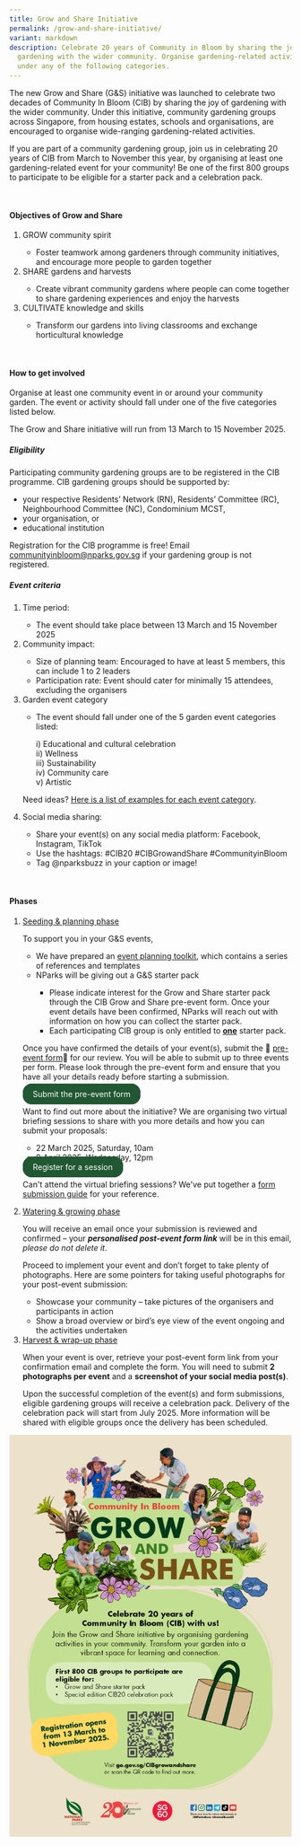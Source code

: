 ```yaml
---
title: Grow and Share Initiative
permalink: /grow-and-share-initiative/
variant: markdown
description: Celebrate 20 years of Community in Bloom by sharing the joy of
  gardening with the wider community. Organise gardening-related activities
  under any of the following categories.
---
```

<style>
		  .button-primary {
    background-color: #215732;
    border: 2px solid #215732;
    padding: 0.5rem 1rem;
  	border-radius: 1rem;
    color: white !important;
	  text-decoration: none !important;
  }
</style>

<section>
<p> The new Grow and Share (G&amp;S) initiative was launched to celebrate two decades of Community In Bloom (CIB) by sharing the joy of gardening with the wider community. 
Under this initiative, community gardening groups across Singapore, from housing estates, schools and organisations, are encouraged to organise wide-ranging gardening-related activities.</p>
	
<p>If you are part of a community gardening group, join us in celebrating 20 years of CIB from March to November this year, by organising at least one gardening-related event for your community! Be one of the first 800 groups to participate to be eligible for a starter pack and a celebration pack.</p><br>
	</section>
	
<section>
	<h4>Objectives of Grow and Share</h4>
	<ol>
		<li>GROW community spirit</li>
		<ul>
			<li>Foster teamwork among gardeners through community initiatives, and encourage more people to garden together</li></ul>
		<li>SHARE gardens and harvests</li>
		<ul><li>Create vibrant community gardens where people can come together to share gardening experiences and enjoy the harvests</li></ul>
		<li>CULTIVATE knowledge and skills</li>
		<ul><li>Transform our gardens into living classrooms and exchange horticultural knowledge</li></ul>
		</ol><br></section>

	
<section>
		<h4>How to get involved</h4>
		<p>Organise at least one community event in or around your community garden. The event or activity should fall under one of the five categories listed below. </p>
	<p>The Grow and Share initiative will run from 13 March to 15 November 2025.</p>

<h5>Eligibility</h5>
<p>Participating community gardening groups are to be registered in the CIB programme. CIB gardening groups should be supported by:
	</p><ul>
		<li>your respective Residents’ Network (RN), Residents’ Committee (RC), Neighbourhood Committee (NC), Condominium MCST,</li>
		<li>your organisation, or</li>
		<li>educational institution</li>
	</ul><p></p>
	
<p>Registration for the CIB programme is free! Email <a href="mailto:communityinbloom@nparks.gov.sg">communityinbloom@nparks.gov.sg</a> if your gardening group is not registered.</p>

<h5>Event criteria</h5>
<ol>
	<li>Time period:</li>
	<ul><li>The event should take place between 13 March and 15 November 2025</li></ul>
	<li>Community impact:</li>
	<ul><li>Size of planning team: Encouraged to have at least 5 members, this can include 1 to 2 leaders</li>
		<li>Participation rate: Event should cater for minimally 15 attendees, excluding the organisers</li></ul>
	<li>Garden event category</li>
	<ul><li>The event should fall under one of the 5 garden event categories listed:</li>
		<p>i) Educational and cultural celebration<br>
			ii) Wellness<br>
			iii) Sustainability<br>
			iv) Community care<br>
			v) Artistic</p>
	</ul>
	<p>Need ideas? <a download="" href="/files/CIB20%20Event%20Planning%20Toolkit/CIB20_Grow_and_Share___Event_Categories.pdf">Here is a list of examples for each event category</a>.
	</p>
	<li>Social media sharing:</li>
	<ul><li>Share your event(s) on any social media platform: Facebook, Instagram, TikTok</li>
		<li>Use the hashtags: #CIB20 #CIBGrowandShare #CommunityinBloom</li>
		<li>Tag @nparksbuzz in your caption or image!</li></ul>
	</ol><br></section>
	
<section>
	<h4>Phases</h4>
	<ol><li><u>Seeding &amp; planning phase</u></li>
		<p>To support you in your G&amp;S events,<br>
		</p><ul><li>We have prepared an <a href="/event-planning-toolkit/">event planning toolkit</a>, which contains a series of references and templates</li>
			<li>NParks will be giving out a G&amp;S starter pack</li>
			<ul><li>Please indicate interest for the Grow and Share starter pack through the CIB Grow and Share pre-event form. Once your event details have been confirmed, NParks will reach out with information on how you can collect the starter pack.</li>
				<li>Each participating CIB group is only entitled to <b><u>one</u></b> starter pack.</li>
			</ul></ul>
		<p>Once you have confirmed the details of your event(s), submit the 🌱 <a target="_blank" href="https://go.gov.sg/cibgrowandshareform">pre-event form</a>🌱 for our review. You will be able to submit up to three events per form. Please look through the pre-event form and ensure that you have all your details ready before starting a submission.</p>
		<a target="_blank" class="button-primary" href="https://go.gov.sg/cibgrowandshareform">Submit the pre-event form</a>
		<p>Want to find out more about the initiative? We are organising two virtual briefing sessions to share with you more details and how you can submit your proposals:</p>
		<ul><li>22 March 2025, Saturday, 10am</li>
			<li>9 April 2025, Wednesday, 12pm</li></ul>
			<a target="_blank" class="button-primary" href="https://go.gov.sg/cibvirtualbriefing">Register for a session</a><br>
		<p>Can't attend the virtual briefing sessions? We've put together a <a download="" href="/files/CIB20%20Event%20Planning%20Toolkit/CIB_Grow_and_Share_submission_guide.pdf">form submission guide</a> for your reference.</p>
		<li><u>Watering &amp; growing phase</u></li>
		<p>You will receive an email once your submission is reviewed and confirmed – your <b><i>personalised post-event form link</i></b> will be in this email, <i>please do not delete it</i>. 

Proceed to implement your event and don’t forget to take plenty of photographs. Here are some pointers for taking useful photographs for your post-event submission:</p>
		<ul><li>Showcase your community – take pictures of the organisers and participants in action</li>
			<li>Show a broad overview or bird’s eye view of the event ongoing and the activities undertaken</li></ul>
		<li><u>Harvest &amp; wrap-up phase</u></li>
		<p>When your event is over, retrieve your post-event form link from your confirmation email and complete the form. You will need to submit <b>2 photographs per event</b> and a <b>screenshot of your social media post(s)</b>. 

Upon the successful completion of the event(s) and form submissions, eligible gardening groups will receive a celebration pack. Delivery of the celebration pack will start from July 2025. More information will be shared with eligible groups once the delivery has been scheduled. 

</p></ol>
</section>

<img alt="poster for the Grow and Share initiative" src="/images/CIB20/G_S_poster_13mar.png">